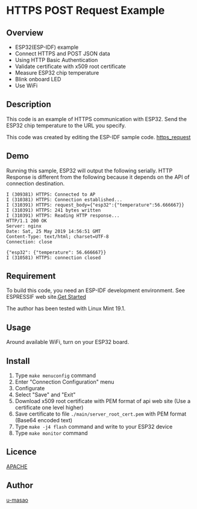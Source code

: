 # HTTPS POST Request Example

## Overview

- ESP32(ESP-IDF) example
- Connect HTTPS and POST JSON data
- Using HTTP Basic Authentication
- Validate certificate with x509 root certificate
- Measure ESP32 chip temperature
- Blink onboard LED
- Use WiFi

## Description

This code is an example of HTTPS communication with ESP32. Send the ESP32 chip temperature to the URL you specify.

This code was created by editing the ESP-IDF sample code. [https_request](https://github.com/espressif/esp-idf/tree/master/examples/protocols/https_request)

## Demo

Running this sample, ESP32 will output the following serially. HTTP Response is different from the following because it depends on the API of connection destination.

~~~
I (309381) HTTPS: Connected to AP
I (310381) HTTPS: Connection established...
I (310391) HTTPS: request_body={"esp32":{"temperature":56.666667}}
I (310391) HTTPS: 241 bytes written
I (310391) HTTPS: Reading HTTP response...
HTTP/1.1 200 OK
Server: nginx
Date: Sat, 25 May 2019 14:56:51 GMT
Content-Type: text/html; charset=UTF-8
Connection: close

{"esp32": {"temperature": 56.666667}}
I (310581) HTTPS: connection closed
~~~

## Requirement

To build this code, you need an ESP-IDF development environment. See ESPRESSIF web site.[Get Started](https://docs.espressif.com/projects/esp-idf/en/latest/get-started/index.html)

The author has been tested with Linux Mint 19.1.

## Usage

Around available WiFi, turn on your ESP32 board.

## Install

1. Type `make menuconfig` command
1. Enter "Connection Configuration" menu
1. Configurate
1. Select "Save" and "Exit"
1. Download x509 root certificate with PEM format of api web site (Use a certificate one level higher)
1. Save certificate to file `./main/server_root_cert.pem` with PEM format (Base64 encoded text)
1. Type `make -j4 flash` command and write to your ESP32 device
1. Type `make monitor` command

## Licence

[APACHE](https://github.com/u-masao/esp32-https-post-basicauth/blob/master/LICENSE)



## Author

[u-masao](https://github.com/u-masao)
